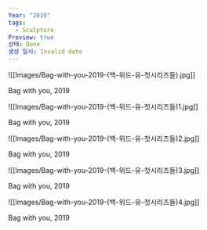 ```yaml
---
Year: "2019"
tags:
  - Sculpture
Preview: true
상태: Done
생성 일시: Invalid date
---
```

![[Images/Bag-with-you-2019-(백-위드-유-첫시리즈들).jpg]]

Bag with you, 2019

  

![[Images/Bag-with-you-2019-(백-위드-유-첫시리즈들)1.jpg]]

Bag with you, 2019

  

  

![[Images/Bag-with-you-2019-(백-위드-유-첫시리즈들)2.jpg]]

Bag with you, 2019

  

  

![[Images/Bag-with-you-2019-(백-위드-유-첫시리즈들)3.jpg]]

Bag with you, 2019

  

  

![[Images/Bag-with-you-2019-(백-위드-유-첫시리즈들)4.jpg]]

Bag with you, 2019
